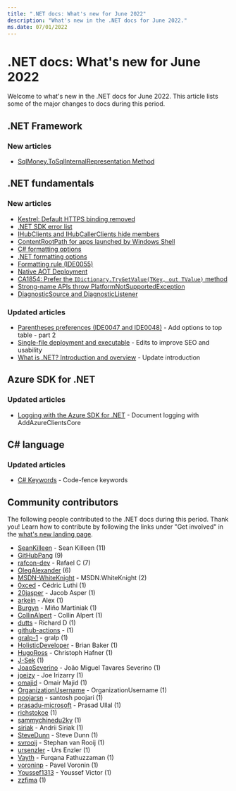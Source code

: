 ```yaml
---
title: ".NET docs: What's new for June 2022"
description: "What's new in the .NET docs for June 2022."
ms.date: 07/01/2022
---
```


# .NET docs: What's new for June 2022

Welcome to what's new in the .NET docs for June 2022. This article lists some of the major changes to docs during this period.

## .NET Framework

### New articles

- [SqlMoney.ToSqlInternalRepresentation Method](../framework/additional-apis/system.data.sqltypes.sqlmoney.tosqlinternalrepresentation.md)

## .NET fundamentals

### New articles

- [Kestrel: Default HTTPS binding removed](../core/compatibility/aspnet-core/7.0/https-binding-kestrel.md)
- [.NET SDK error list](../core/tools/sdk-errors/index.md)
- [IHubClients and IHubCallerClients hide members](../core/compatibility/aspnet-core/7.0/ihubclients-ihubcallerclients.md)
- [ContentRootPath for apps launched by Windows Shell](../core/compatibility/extensions/7.0/contentrootpath-hosted-app.md)
- [C# formatting options](../fundamentals/code-analysis/style-rules/csharp-formatting-options.md)
- [.NET formatting options](../fundamentals/code-analysis/style-rules/dotnet-formatting-options.md)
- [Formatting rule (IDE0055)](../fundamentals/code-analysis/style-rules/ide0055.md)
- [Native AOT Deployment](../core/deploying/native-aot.md)
- [CA1854: Prefer the `IDictionary.TryGetValue(TKey, out TValue)` method](../fundamentals/code-analysis/quality-rules/ca1854.md)
- [Strong-name APIs throw PlatformNotSupportedException](../core/compatibility/core-libraries/6.0/strong-name-signing-exceptions.md)
- [DiagnosticSource and DiagnosticListener](../core/diagnostics/diagnosticsource-diagnosticlistener.md)

### Updated articles

- [Parentheses preferences (IDE0047 and IDE0048)](../fundamentals/code-analysis/style-rules/ide0047-ide0048.md) - Add options to top table - part 2
- [Single-file deployment and executable](../core/deploying/single-file/overview.md) - Edits to improve SEO and usability
- [What is .NET? Introduction and overview](../core/introduction.md) - Update introduction

## Azure SDK for .NET

### Updated articles

- [Logging with the Azure SDK for .NET](../azure/sdk/logging.md) - Document logging with AddAzureClientsCore

## C# language

### Updated articles

- [C# Keywords](../csharp/language-reference/keywords/index.md) - Code-fence keywords

## Community contributors

The following people contributed to the .NET docs during this period. Thank you! Learn how to contribute by following the links under "Get involved" in the [what's new landing page](index.yml).

- [SeanKilleen](https://github.com/SeanKilleen) - Sean Killeen (11)
- [GitHubPang](https://github.com/GitHubPang) (9)
- [rafcon-dev](https://github.com/rafcon-dev) - Rafael C (7)
- [OlegAlexander](https://github.com/OlegAlexander) (6)
- [MSDN-WhiteKnight](https://github.com/MSDN-WhiteKnight) - MSDN.WhiteKnight (2)
- [0xced](https://github.com/0xced) - Cédric Luthi (1)
- [20jasper](https://github.com/20jasper) - Jacob Asper (1)
- [arkein](https://github.com/arkein) - Alex (1)
- [Burgyn](https://github.com/Burgyn) - Miňo Martiniak (1)
- [CollinAlpert](https://github.com/CollinAlpert) - Collin Alpert (1)
- [dutts](https://github.com/dutts) - Richard D (1)
- [github-actions](https://github.com/github-actions) -  (1)
- [gralp-1](https://github.com/gralp-1) - gralp (1)
- [HolisticDeveloper](https://github.com/HolisticDeveloper) - Brian Baker (1)
- [HugoRoss](https://github.com/HugoRoss) - Christoph Hafner (1)
- [J-Sek](https://github.com/J-Sek) (1)
- [JoaoSeverino](https://github.com/JoaoSeverino) - João Miguel Tavares Severino (1)
- [joeizy](https://github.com/joeizy) - Joe Irizarry (1)
- [omajid](https://github.com/omajid) - Omair Majid (1)
- [OrganizationUsername](https://github.com/OrganizationUsername) - OrganizationUsername (1)
- [poojarsn](https://github.com/poojarsn) - santosh poojari (1)
- [prasadu-microsoft](https://github.com/prasadu-microsoft) - Prasad Ullal (1)
- [richstokoe](https://github.com/richstokoe) (1)
- [sammychinedu2ky](https://github.com/sammychinedu2ky) (1)
- [siriak](https://github.com/siriak) - Andrii Siriak (1)
- [SteveDunn](https://github.com/SteveDunn) - Steve Dunn (1)
- [svrooij](https://github.com/svrooij) - Stephan van Rooij (1)
- [ursenzler](https://github.com/ursenzler) - Urs Enzler (1)
- [Vayth](https://github.com/Vayth) - Furqana Fathuzzaman (1)
- [voroninp](https://github.com/voroninp) - Pavel Voronin (1)
- [Youssef1313](https://github.com/Youssef1313) - Youssef Victor (1)
- [zzfima](https://github.com/zzfima) (1)
